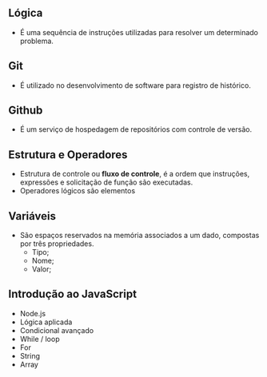 ## Lógica
- É uma sequência de instruções utilizadas para resolver um determinado problema.

## Git
- É utilizado no desenvolvimento de software para registro de histórico.

## Github
- É um serviço de hospedagem de repositórios com controle de versão.

## Estrutura e Operadores
- Estrutura de controle ou **fluxo de controle**, é a ordem que instruções, expressões e solicitação de função são executadas. 
- Operadores lógicos são elementos 

## Variáveis
- São espaços reservados na memória associados a um dado, compostas por três propriedades.
	- Tipo;
	- Nome;
	- Valor;

## Introdução ao JavaScript

- Node.js
- Lógica aplicada
- Condicional avançado
- While / loop
- For
- String
- Array
